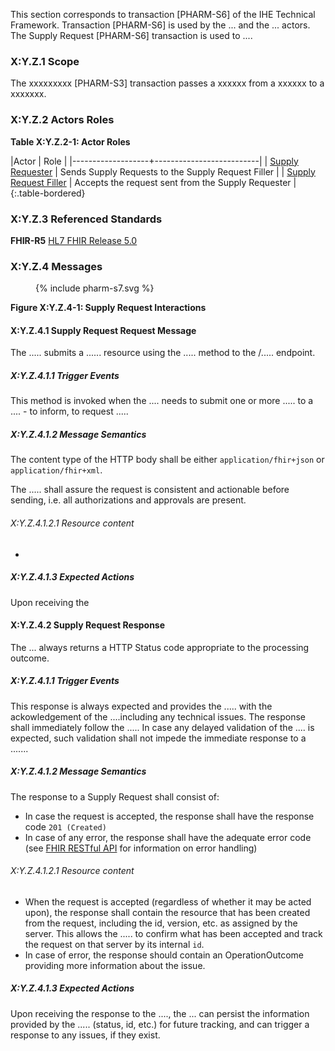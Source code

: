 This section corresponds to transaction [PHARM-S6] of the IHE Technical Framework. Transaction [PHARM-S6] is used by the ... and the ... actors. The Supply Request [PHARM-S6] transaction is used to ....

### X:Y.Z.1 Scope

The xxxxxxxxx [PHARM-S3] transaction passes a xxxxxx from a xxxxxx to a xxxxxxx.

### X:Y.Z.2 Actors Roles

**Table X:Y.Z.2-1: Actor Roles**

|Actor | Role |
|-------------------+--------------------------|
| [Supply Requester](actors_and_transactions.html#supply-requester)    | Sends Supply Requests to the Supply Request Filler |
| [Supply Request Filler](actors_and_transactions.html#supply-request-filler) | Accepts the request sent from the Supply Requester |
{:.table-bordered}

### X:Y.Z.3 Referenced Standards

**FHIR-R5** [HL7 FHIR Release 5.0](http://www.hl7.org/FHIR/R5)

### X:Y.Z.4 Messages

<figure>
{% include pharm-s7.svg %}
</figure>



**Figure X:Y.Z.4-1: Supply Request Interactions**

#### X:Y.Z.4.1 Supply Request Request Message
The ..... submits a ...... resource using the ..... method to the /..... endpoint.

##### X:Y.Z.4.1.1 Trigger Events

This method is invoked when the .... needs to submit one or more ..... to a .... - to inform, to request ..... 

##### X:Y.Z.4.1.2 Message Semantics

The content type of the HTTP body shall be either `application/fhir+json` or `application/fhir+xml`.

The ..... shall assure the request is consistent and actionable before sending, i.e. all authorizations and approvals are present. 

###### X:Y.Z.4.1.2.1 Resource content

* 

##### X:Y.Z.4.1.3 Expected Actions
Upon receiving the 










#### X:Y.Z.4.2 Supply Request Response
The ... always returns a HTTP Status code appropriate to the processing outcome.

##### X:Y.Z.4.1.1 Trigger Events

This response is always expected and provides the ..... with the ackowledgement of the ....including any technical issues.
The response shall immediately follow the .....
In case any delayed validation of the .... is expected, such validation shall not impede the immediate response to a ....... 

##### X:Y.Z.4.1.2 Message Semantics

The response to a Supply Request shall consist of:
* In case the request is accepted, the response shall have the response code `201 (Created)`
* In case of any error, the response shall have the adequate error code (see [FHIR RESTful API](https://hl7.org/fhir/R5/http.html) for information on error handling)


###### X:Y.Z.4.1.2.1 Resource content

* When the request is accepted (regardless of whether it may be acted upon), the response shall contain the resource that has been created from the request, including the id, version, etc. as assigned by the server. This allows the ..... to confirm what has been accepted and track the request on that server by its internal `id`.
* In case of error, the response should contain an OperationOutcome providing more information about the issue.

##### X:Y.Z.4.1.3 Expected Actions
Upon receiving the response to the ...., the ... can persist the information provided by the ..... (status, id, etc.) for future tracking, and can trigger a response to any issues, if they exist.


